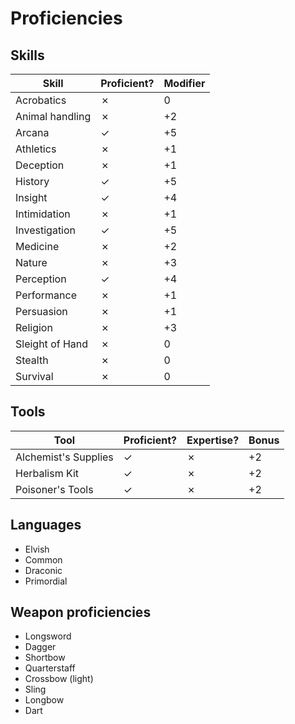 # Proficiencies

## Skills

| Skill           | Proficient?  | Modifier  |
| --------------- | ------------ | --------- |
| Acrobatics      | ✗            |  0        |
| Animal handling | ✗            | +2        |
| Arcana          | ✓            | +5        |
| Athletics       | ✗            | +1        |
| Deception       | ✗            | +1        |
| History         | ✓            | +5        |
| Insight         | ✓            | +4        |
| Intimidation    | ✗            | +1        |
| Investigation   | ✓            | +5        |
| Medicine        | ✗            | +2        |
| Nature          | ✗            | +3        |
| Perception      | ✓            | +4        |
| Performance     | ✗            | +1        |
| Persuasion      | ✗            | +1        |
| Religion        | ✗            | +3        |
| Sleight of Hand | ✗            |  0        |
| Stealth         | ✗            |  0        |
| Survival        | ✗            |  0        |

## Tools

| Tool                  | Proficient?  | Expertise?   | Bonus  |
| --------------------- | ------------ | ------------ | ------ |
| Alchemist's Supplies  | ✓            | ✗            | +2     |
| Herbalism Kit         | ✓            | ✗            | +2     |
| Poisoner's Tools      | ✓            | ✗            | +2     |

## Languages

* Elvish
* Common
* Draconic
* Primordial

## Weapon proficiencies

* Longsword
* Dagger
* Shortbow
* Quarterstaff
* Crossbow (light)
* Sling
* Longbow
* Dart
